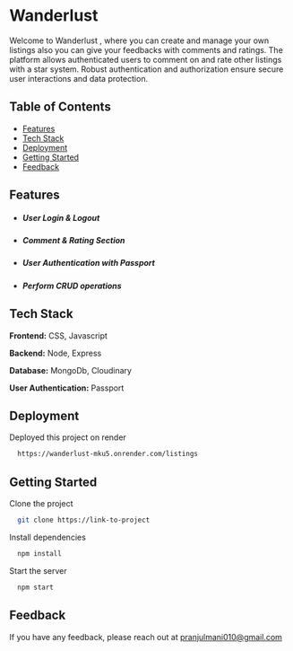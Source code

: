 
# Wanderlust
Welcome to Wanderlust , where you can create and manage your own listings also you can give your feedbacks with comments and ratings. The platform allows authenticated users to comment on and rate other listings with a star system. Robust authentication and authorization ensure secure user interactions and data protection. 


## Table of Contents
- [Features](#features)
- [Tech Stack](#tech-stack)
- [Deployment](#deployment)
- [Getting Started](#getting-started)
- [Feedback](#feedback)

## Features
- ##### User Login & Logout
- ##### Comment & Rating Section
- ##### User Authentication with Passport
- ##### Perform CRUD operations




## Tech Stack

**Frontend:** CSS, Javascript 

**Backend:** Node, Express

**Database:** MongoDb, Cloudinary

**User Authentication:** Passport 


## Deployment

Deployed this project on render

```bash
  https://wanderlust-mku5.onrender.com/listings
```


## Getting Started

Clone the project

```bash
  git clone https://link-to-project
```


Install dependencies

```bash
  npm install
```

Start the server

```bash
  npm start
```


## Feedback

If you have any feedback, please reach out at pranjulmani010@gmail.com

